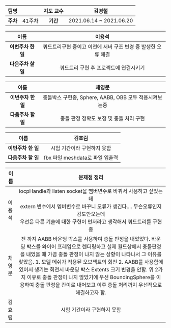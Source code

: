 |   팀명   |        | 지도 교수 |         김경철          |
| :------: | :----: | :-------: | :---------------------: |
| **주차** | 41주차 | **기간**  | 2021.06.14 ~ 2021.06.20 |

|        이름        |                            이용석                            |
| :----------------: | :----------------------------------------------------------: |
| **이번주차 한 일** | 쿼드트리구현 중이고 이전에 서버 구조 변경 중 발생한 오류 해결 |
| **다음주차 할 일** |            쿼드트리 구현 후 프로젝트에 연결시키기            |

|        이름        |                         채영문                         |
| :----------------: | :----------------------------------------------------: |
| **이번주차 한 일** | 충돌박스 구현중, Sphere, AABB, OBB 모두 적용시켜보는중 |
| **다음주차 할 일** |        충돌 판정 정확도 보정 및 충돌 처리 구현         |

|        이름        |             김효림              |
| :----------------: | :-----------------------------: |
| **이번주차 한 일** |   시험 기간이라 구현하지 못함   |
| **다음주차 할 일** | fbx 파일 meshdata로 파일 입출력 |

| 이름   |                         문제점 정리                          |
| ------ | :----------------------------------------------------------: |
| 이용석 | iocpHandle과 listen socket을 멤버변수로 바꿔서 사용하고 싶었는데<br /> extern 변수에서 멤버변수로 바꾸니 오류가 생긴다.... 무슨오류인지 감도안오는데<br /> 우선은 다른 기술에 대한 구현이 먼저라고 생각해서 쿼드트리를 구현중 |
| 채영문 | 전 까지 AABB 바운딩 박스를 사용하여 충돌 판정을 내었었다. 바운딩 박스를 와이어 프레임으로 렌더링하고 실제 월드상에서 충돌판정을 내었을 때 가끔 충돌 판정이 나지 않는 상황이 나타나서 그 이유를 찾았음. 1. 모델 메쉬가 적용된 오브젝트의 회전 2. AABB를 사용함에 있어서 생기는 회전시 바운딩 박스 Extents 크기 변경을 안함. 위 2가지 이유로 충돌 판정이 나지 않았기에 우선 BoundingSphere를 이용하여 충돌 판정을 간이로 내어보고 이후 충돌 처리까지 우선적으로 해결하고자 함. |
| 김효림 |                 시험 기간이라 구현하지 못함                  |

